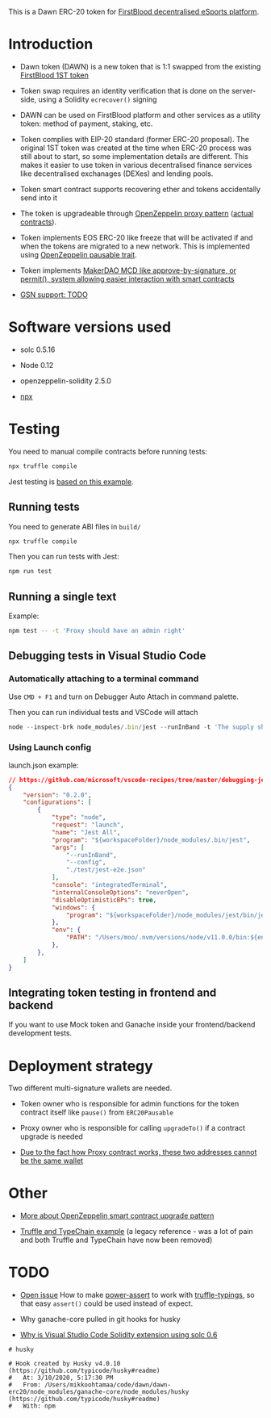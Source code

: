 

This is a Dawn ERC-20 token for [FirstBlood decentralised eSports platform](https://firstblood.io).

# Introduction

* Dawn token (DAWN) is a new token that is 1:1 swapped from the existing [FirstBlood 1ST token](https://github.com/Firstbloodio/token)

* Token swap requires an identity verification that is done on the server-side,
  using a Solidity `ecrecover()` signing

* DAWN can be used on FirstBlood platform and other services as a utility token: method of payment, staking, etc.

* Token complies with EIP-20 standard (former ERC-20 proposal).
  The original 1ST token was created at the time when ERC-20 process was still about to start,
  so some implementation details are different.
  This makes it easier to use token in various decentralised finance services like decentralised exchanages (DEXes)
  and lending pools.

* Token smart contract supports recovering ether and tokens accidentally send into it

* The token is upgradeable through [OpenZeppelin proxy pattern](https://docs.openzeppelin.com/learn/upgrading-smart-contracts) ([actual contracts](https://github.com/OpenZeppelin/openzeppelin-sdk/tree/master/packages/lib/contracts/upgradeability)).

* Token implements EOS ERC-20 like freeze that will be activated if and when the tokens are migrated to a new network.
  This is implemented using [OpenZeppelin pausable trait](https://github.com/OpenZeppelin/openzeppelin-contracts/blob/master/contracts/token/ERC20/ERC20Pausable.sol).

* Token implements [MakerDAO MCD like approve-by-signature, or permit(), system allowing easier interaction with smart contracts](https://github.com/makerdao/dss/blob/master/src/dai.sol#L117)

* [GSN support: TODO](https://forum.openzeppelin.com/t/creating-an-erc-20-token-that-supports-gsn-transactions/2425)

# Software versions used

* solc 0.5.16

* Node 0.12

* openzeppelin-solidity 2.5.0

* [npx](https://www.npmjs.com/package/npx)

# Testing

You need to manual compile contracts before running tests:

```sh
npx truffle compile
```

Jest testing is [based on this example](https://github.com/adrianmcli/ganache-jest-example).

## Running tests

You need to generate ABI files in `build/`

```sh
npx truffle compile
```

Then you can run tests with Jest:

```sh
npm run test
```

## Running a single text

Example:

```sh
npm test -- -t 'Proxy should have an admin right'
```

## Debugging tests in Visual Studio Code

### Automatically attaching to a terminal command

Use `CMD + F1` and turn on Debugger Auto Attach in command palette.

Then you can run individual tests and VSCode will attach

```typescript
node --inspect-brk node_modules/.bin/jest --runInBand -t 'The supply should match original token'
```

### Using Launch config

launch.json example:

```json
// https://github.com/microsoft/vscode-recipes/tree/master/debugging-jest-tests
{
    "version": "0.2.0",
    "configurations": [
        {
            "type": "node",
            "request": "launch",
            "name": "Jest All",
            "program": "${workspaceFolder}/node_modules/.bin/jest",
            "args": [
                "--runInBand",
                "--config",
                "./test/jest-e2e.json"
            ],
            "console": "integratedTerminal",
            "internalConsoleOptions": "neverOpen",
            "disableOptimisticBPs": true,
            "windows": {
                "program": "${workspaceFolder}/node_modules/jest/bin/jest",
            },
            "env": {
                "PATH": "/Users/moo/.nvm/versions/node/v11.0.0/bin:${env:PATH}"
            },
        },
    ]
}
```

## Integrating token testing in frontend and backend

If you want to use Mock token and Ganache inside your frontend/backend development tests.

# Deployment strategy

Two different multi-signature wallets are needed.

* Token owner who is responsible for admin functions for the token contract itself like `pause()` from `ERC20Pausable`

* Proxy owner who is responsible for calling `upgradeTo()` if a contract upgrade is needed

* [Due to the fact how Proxy contract works, these two addresses cannot be the same wallet](https://docs.openzeppelin.com/upgrades/2.7/proxies#transparent-proxies-and-function-clashes)

# Other

* [More about OpenZeppelin smart contract upgrade pattern](https://docs.openzeppelin.com/upgrades/2.7/)

* [Truffle and TypeChain example](https://github.com/ethereum-ts/truffle-typechain-example) (a legacy reference - was a lot of pain and both Truffle and TypeChain have now been removed)

# TODO

* [Open issue](https://github.com/ethereum-ts/truffle-typings/issues/17) How to make [power-assert](https://github.com/power-assert-js/espower-typescript) to work with [truffle-typings](https://www.npmjs.com/package/truffle-typings),
so that easy `assert()` could be used instead of expect.

* Why ganache-core pulled in git hooks for husky

* [Why is Visual Studio Code Solidity extension using solc 0.6](https://github.com/juanfranblanco/vscode-solidity/issues/163)

```#!/bin/sh
# husky

# Hook created by Husky v4.0.10 (https://github.com/typicode/husky#readme)
#   At: 3/10/2020, 5:17:30 PM
#   From: /Users/mikkoohtamaa/code/dawn/dawn-erc20/node_modules/ganache-core/node_modules/husky (https://github.com/typicode/husky#readme)
#   With: npm
```